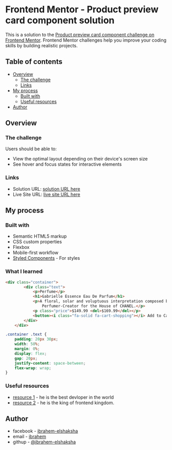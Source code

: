 # Frontend Mentor - Product preview card component solution

This is a solution to the [Product preview card component challenge on Frontend Mentor](https://www.frontendmentor.io/challenges/product-preview-card-component-GO7UmttRfa). Frontend Mentor challenges help you improve your coding skills by building realistic projects. 

## Table of contents

- [Overview](#overview)
  - [The challenge](#the-challenge)
  - [Links](#links)
- [My process](#my-process)
  - [Built with](#built-with)
  - [Useful resources](#useful-resources)
- [Author](#author)




## Overview

### The challenge

Users should be able to:

- View the optimal layout depending on their device's screen size
- See hover and focus states for interactive elements

### Links

- Solution URL: [ solution URL here](https://github.com/ibrahemelshaksha/Product-preview-card-component-challenge-on-Frontend-Mentor.git)
- Live Site URL: [ live site URL here]([https://your-live-site-url.com](https://ibrahemelshaksha.github.io/Product-preview-card-component-challenge-on-Frontend-Mentor/))

## My process

### Built with

- Semantic HTML5 markup
- CSS custom properties
- Flexbox
- Mobile-first workflow
- [Styled Components](https://styled-components.com/) - For styles



### What I learned
```html
<div class="container">
        <div class="text">
            <p>Perfume</p>
            <h1>Gabrielle Essence Eau De Parfum</h1>
            <p>A floral, solar and voluptuous interpretation composed by Olivier Polge,
                Perfumer-Creator for the House of CHANEL.</p>
            <p class="price">$149.99 <del>$169.99</del></p>
            <button><i class="fa-solid fa-cart-shopping"></i> Add to Cart</button>
        </div>
    </div>
```
```css
.container .text {
    padding: 20px 30px;
    width: 50%;
    margin: 0%;
    display: flex;
    gap: 20px;
    justify-content: space-between;
    flex-wrap: wrap;
}
```






### Useful resources

- [resource 1](https://www.elzero.org) - he is the best devloper in the world
- [resource 2](https://www.youtube.com/kepowob) - he is the king of frontend kingdom.



## Author

- facebook - [ibrahem-elshaksha](https://www.facebook.com/ibrahemelshaksha)
- email - [ibrahem](ibrahem2016shams@gmail.com)
- githup - [@ibrahem-elshaksha](https://github.com/ibrahemelshaksha)



